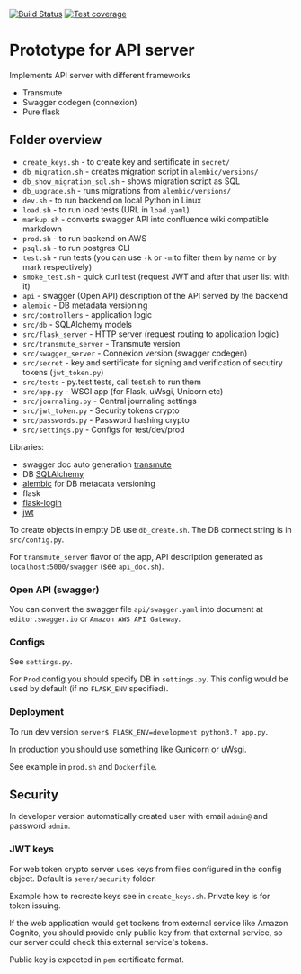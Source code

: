 [![Build Status](https://travis-ci.org/masterandrey/api-db-prototype.png)](https://travis-ci.org/masterandrey/api-db-prototype)
[![Test coverage](https://coveralls.io/repos/github/masterandrey/api-db-prototype/badge.svg?branch=master)](https://coveralls.io/github/masterandrey/api-db-prototype?branch=master)
# Prototype for API server

Implements API server with different frameworks
* Transmute
* Swagger codegen (connexion)
* Pure flask

## Folder overview
* `create_keys.sh` - to create key and sertificate in `secret/`
* `db_migration.sh` - creates migration script in `alembic/versions/`
* `db_show_migration_sql.sh` - shows migration script as SQL
* `db_upgrade.sh` - runs migrations from `alembic/versions/`
* `dev.sh` - to run backend on local Python in Linux
* `load.sh` - to run load tests (URL in `load.yaml`)
* `markup.sh` - converts swagger API into confluence wiki compatible markdown
* `prod.sh` - to run backend on AWS
* `psql.sh` - to run postgres CLI
* `test.sh` - run tests (you can use `-k` or `-m` to filter them by name or by mark respectively)
* `smoke_test.sh` - quick curl test (request JWT and after that user list with it)
* `api` - swagger (Open API) description of the API served by the backend
* `alembic` - DB metadata versioning
* `src/controllers` - application logic
* `src/db` - SQLAlchemy models
* `src/flask_server` - HTTP server (request routing to application logic)
* `src/transmute_server` - Transmute version
* `src/swagger_server` - Connexion version (swagger codegen)
* `src/secret` - key and sertificate for signing and verification of secutiry tokens (`jwt_token.py`)
* `src/tests` - py.test tests, call test.sh to run them
* `src/app.py` - WSGI app (for Flask, uWsgi, Unicorn etc)
* `src/journaling.py` - Central journaling settings
* `src/jwt_token.py` - Security tokens crypto
* `src/passwords.py` - Password hashing crypto
* `src/settings.py` - Configs for test/dev/prod

Libraries:
* swagger doc auto generation [transmute](https://github.com/toumorokoshi/flask-transmute)
* DB [SQLAlchemy](http://wiki.python.su/%D0%94%D0%BE%D0%BA%D1%83%D0%BC%D0%B5%D0%BD%D1%82%D0%B0%D1%86%D0%B8%D0%B8/SQLAlchemy)
* [alembic](https://pypi.org/project/alembic/) for DB metadata versioning
* flask
* [flask-login](https://flask-login.readthedocs.io/en/latest/)
* [jwt](https://realpython.com/token-based-authentication-with-flask/)

To create objects in empty DB use `db_create.sh`.
The DB connect string is in `src/config.py`.

For `transmute_server` flavor of the app, API description generated as 
`localhost:5000/swagger` (see `api_doc.sh`).

### Open API (swagger)
You can convert the swagger file `api/swagger.yaml` into document at 
`editor.swagger.io` or `Amazon AWS API Gateway`.


### Configs

See `settings.py`.

For `Prod` config you should specify DB in `settings.py`.
This config would be used by default (if no `FLASK_ENV` specified).

### Deployment

To run dev version `server$ FLASK_ENV=development python3.7 app.py`.

In production you should use something like 
[Gunicorn or uWsgi](http://flask.pocoo.org/docs/1.0/deploying/).

See example in `prod.sh` and `Dockerfile`.

## Security
In developer version automatically created user with email `admin@` 
and password `admin`.

### JWT keys

For web token crypto server uses keys from files configured in the config 
object.
Default is `sever/security` folder.

Example how to recreate keys see in `create_keys.sh`.
Private key is for token issuing. 

If the web application would get tockens from external service
like Amazon Cognito, you should provide only public key from that 
external service, so our server could check this external service's tokens.

Public key is expected in `pem` certificate format. 
